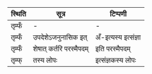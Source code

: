 | स्थिति | सूत्र | टिप्पणी |
| ----- | ------- | ------ |
| तृम्फँ | - | - |
| तृम्फँ | उपदेशेऽजनुनासिक इत् | अँ-इत्यस्य इत्संज्ञा |
| तृम्फँ | शेषात् कर्तरि परस्मैपदम् | इति परस्मैपदम् |
| तृम्फ् | तस्य लोपः | इत्संज्ञकस्य लोपः |
